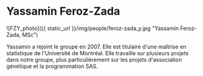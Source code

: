 
# Yassamin Feroz-Zada

![FZY_photo]({{ static_url }}/img/people/feroz-zada_y.jpg "Yassamin Feroz-Zada, MSc")

Yassamin a rejoint le groupe en 2007. Elle est titulaire d'une maîtrise en
statistique de l'Université de Montréal. Elle travaille sur plusieurs projets
dans notre groupe, plus particulièrement sur les projets d'association
génétique et la programmation SAS.

